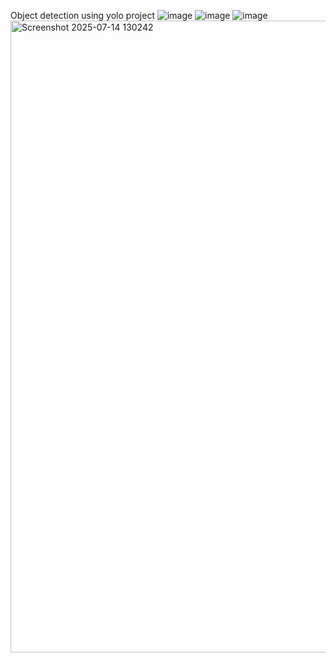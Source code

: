 Object detection using yolo project
![image](https://github.com/user-attachments/assets/33496d2c-aa5c-41bb-a642-54eead39892d)
![image](https://github.com/user-attachments/assets/fd28d2d9-a35c-45fb-95f3-e89471c130c6)
![image](https://github.com/user-attachments/assets/bea86f31-ca29-4753-b394-91090a767988)
<img width="1911" height="1011" alt="Screenshot 2025-07-14 130242" src="https://github.com/user-attachments/assets/c3c4b728-b4cc-4ca0-aad7-67e40f331794" />


